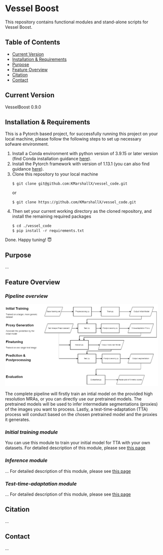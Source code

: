 # **Vessel Boost**
This repository contains functional modules and stand-alone scripts for Vessel Boost.
## **Table of Contents**
- [Current Version](https://github.com/KMarshallX/vessel_code#current-version)
- [Installation & Requirements](https://github.com/KMarshallX/vessel_code#installation--requirements)
- [Purpose](https://github.com/KMarshallX/vessel_code#purpose)
- [Feature Overview](https://github.com/KMarshallX/vessel_code#feature-overview)
- [Citation](https://github.com/KMarshallX/vessel_code#citation)
- [Contact](https://github.com/KMarshallX/vessel_code#contact)
## **Current Version**
VesselBoost 0.9.0
## **Installation & Requirements**
This is a Pytorch based project, for successfully running this project on your local machine, please follow the following steps to set up necessary sofware environment.
1. Install a Conda environment with python version of 3.9.15 or later version (find Conda installation guidance [here](https://docs.anaconda.com/free/anaconda/install/index.html)).
2. Install the Pytorch framework with version of 1.13.1 (you can also find guidance [here](https://pytorch.org/get-started/locally/)).
3. Clone this repository to your local machine
    ```
    $ git clone git@github.com:KMarshallX/vessel_code.git
    ```
    or 
    ```
    $ git clone https://github.com/KMarshallX/vessel_code.git
    ```
4. Then set your current working directory as the cloned repository, and install the remaining required packages
    ```
    $ cd ./vessel_code
    $ pip install -r requirements.txt
    ```
Done. Happy tuning! :innocent:

## **Purpose**
...
## **Feature Overview**
### *Pipeline overview*
<p align="center">
<img src="./readme_img/overall_flowchart_2.png">
</p>
The complete pipeline will firstly train an intial model on the provided high resolution MRAs, or you can directly use our pretrained models. The pretrained models will be used to infer intermediate segmentations (proxies) of the images you want to process. Lastly, a test-time-adaptation (TTA) process will conduct based on the chosen pretrained model and the proxies it generates.

### *Initial training module*
You can use this module to train your initial model for TTA with your own datasets. For detailed description of this module, please see [this page](https://github.com/KMarshallX/vessel_code/tree/master/train)

### *Inference module*
...
For detailed description of this module, please see [this page](https://github.com/KMarshallX/vessel_code/tree/master/infer)

### *Test-time-adaptation module*
...
For detailed description of this module, please see [this page](https://github.com/KMarshallX/vessel_code/tree/master/tta)

## **Citation**
...

## **Contact**
...

